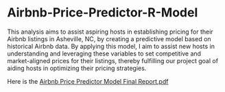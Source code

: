 # Airbnb-Price-Predictor-R-Model
This analysis aims to assist aspiring hosts in establishing pricing for their Airbnb listings in Asheville, NC, by creating a predictive model based on historical Airbnb data. By applying this model, I aim to assist new hosts in understanding and leveraging these variables to set competitive and market-aligned prices for their listings, thereby fulfilling our project goal of aiding hosts in optimizing their pricing strategies.

Here is the [Airbnb Price Predictor Model Final Report.pdf](https://github.com/tinayiluo0322/Airbnb-Price-Predictor-R-Model/blob/main/Airbnb%20Price%20Predictor%20Model%20Final%20Report.pdf)

